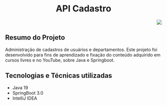 <h1 align="center">API Cadastro</h1>

<p align="right">
<img src="http://img.shields.io/static/v1?label=STATUS&message=FINALIZADO&color=GREEN&style=for-the-badge"/>
</p>

<h2>Resumo do Projeto</h2>
<p>Administração de cadastros de usuários e departamentos. Este projeto foi desenvolvido para fins de aprendizado e fixação do conteúdo adquirido em cursos livres e no YouTube, sobre Java e Springboot.</p>

<h2>Tecnologias e Técnicas utilizadas</h2>
<p></p>

- Java 19
- SpringBoot 3.0
- IntelliJ IDEA
